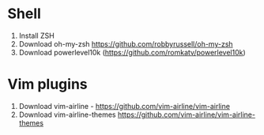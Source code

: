 
# Shell

1) Install ZSH
2) Download oh-my-zsh https://github.com/robbyrussell/oh-my-zsh
3) Download powerlevel10k (https://github.com/romkatv/powerlevel10k)

# Vim plugins

1) Download vim-airline - https://github.com/vim-airline/vim-airline
2) Download vim-airline-themes https://github.com/vim-airline/vim-airline-themes
